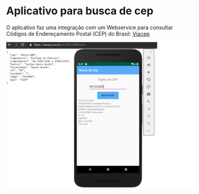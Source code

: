 # Aplicativo para busca de cep

O aplicativo faz uma integração com um Webservice para consultar Códigos de Endereçamento Postal (CEP) do Brasil: [Viacep](https://viacep.com.br/)

![](print1.png)
